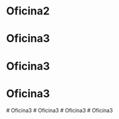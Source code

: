 # Oficina2
# Oficina3
# Oficina3
# Oficina3
#   O f i c i n a 3  
 #   O f i c i n a 3  
 #   O f i c i n a 3  
 #   O f i c i n a 3  
 